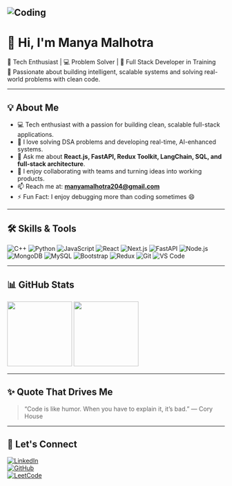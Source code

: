 

![Coding](https://cdn.dribbble.com/users/1059583/screenshots/4171367/coding-freak.gif)
---
# 👋 Hi, I'm Manya Malhotra

🚀 Tech Enthusiast | 💻 Problem Solver | 🔧 Full Stack Developer in Training  
🎯 Passionate about building intelligent, scalable systems and solving real-world problems with clean code.

---

## 💡 About Me
- 💻 Tech enthusiast with a passion for building clean, scalable full-stack applications.
- 🧠 I love solving DSA problems and developing real-time, AI-enhanced systems.
- 💬 Ask me about **React.js, FastAPI, Redux Toolkit, LangChain, SQL, and full-stack architecture**.
- 🤝 I enjoy collaborating with teams and turning ideas into working products.
- 📫 Reach me at: **manyamalhotra204@gmail.com**
- ⚡ Fun Fact: I enjoy debugging more than coding sometimes 😄

---

## 🛠️ Skills & Tools

![C++](https://img.shields.io/badge/C++-00599C?style=flat&logo=cplusplus&logoColor=white)
![Python](https://img.shields.io/badge/Python-3776AB?style=flat&logo=python&logoColor=white)
![JavaScript](https://img.shields.io/badge/JavaScript-F7DF1E?style=flat&logo=javascript&logoColor=black)
![React](https://img.shields.io/badge/React-20232A?style=flat&logo=react)
![Next.js](https://img.shields.io/badge/Next.js-000000?style=flat&logo=next.js)
![FastAPI](https://img.shields.io/badge/FastAPI-005571?style=flat&logo=fastapi)
![Node.js](https://img.shields.io/badge/Node.js-339933?style=flat&logo=nodedotjs)
![MongoDB](https://img.shields.io/badge/MongoDB-4EA94B?style=flat&logo=mongodb)
![MySQL](https://img.shields.io/badge/MySQL-4479A1?style=flat&logo=mysql)
![Bootstrap](https://img.shields.io/badge/Bootstrap-563D7C?style=flat&logo=bootstrap)
![Redux](https://img.shields.io/badge/Redux-593D88?style=flat&logo=redux)
![Git](https://img.shields.io/badge/Git-F05032?style=flat&logo=git)
![VS Code](https://img.shields.io/badge/VS_Code-007ACC?style=flat&logo=visual-studio-code)

---

## 📊 GitHub Stats

<img src="https://github-readme-stats.vercel.app/api?username=Manya204&show_icons=true&theme=tokyonight&count_private=true" height="150px"/>  
<img src="https://github-readme-stats.vercel.app/api/top-langs/?username=Manya204&layout=compact&theme=tokyonight" height="150px"/>

---

## ✨ Quote That Drives Me

> “Code is like humor. When you have to explain it, it’s bad.” — Cory House

---

## 🔗 Let's Connect

[![LinkedIn](https://img.shields.io/badge/LinkedIn-blue?style=flat&logo=linkedin)](https://www.linkedin.com/in/manya-malhotra-73020b22a/)  
[![GitHub](https://img.shields.io/badge/GitHub-black?style=flat&logo=github)](https://github.com/Manya204)  
[![LeetCode](https://img.shields.io/badge/LeetCode-FFA116?style=flat&logo=leetcode)](https://leetcode.com/u/manya204/)
